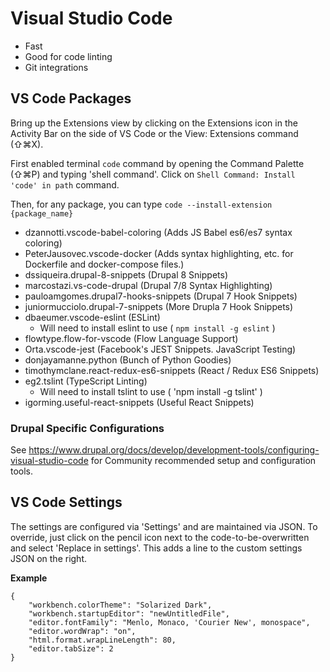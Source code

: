 Visual Studio Code
==================
- Fast
- Good for code linting
- Git integrations

VS Code Packages
----------------

Bring up the Extensions view by clicking on the Extensions icon in the Activity Bar on the side of VS Code or the View: Extensions command (⇧⌘X).

First enabled terminal `code` command by opening the Command Palette (⇧⌘P) and typing 'shell command'. Click on `Shell Command: Install 'code' in path` command.

Then, for any package, you can type `code --install-extension {package_name}`

- dzannotti.vscode-babel-coloring (Adds JS Babel es6/es7 syntax coloring)
- PeterJausovec.vscode-docker (Adds syntax highlighting, etc. for Dockerfile and docker-compose files.)
- dssiqueira.drupal-8-snippets (Drupal 8 Snippets)
- marcostazi.vs-code-drupal (Drupal 7/8 Syntax Highlighting)
- pauloamgomes.drupal7-hooks-snippets (Drupal 7 Hook Snippets)
- juniormucciolo.drupal-7-snippets (More Drupla 7 Hook Snippets)
- dbaeumer.vscode-eslint (ESLint)
    - Will need to install eslint to use ( `npm install -g eslint` )
- flowtype.flow-for-vscode (Flow Language Support)
- Orta.vscode-jest (Facebook's JEST Snippets. JavaScript Testing)
- donjayamanne.python (Bunch of Python Goodies)
- timothymclane.react-redux-es6-snippets (React / Redux ES6 Snippets)
- eg2.tslint (TypeScript Linting)
    - Will need to install tslint to use ( 'npm install -g tslint' )
- igorming.useful-react-snippets (Useful React Snippets)

### Drupal Specific Configurations

See https://www.drupal.org/docs/develop/development-tools/configuring-visual-studio-code for Community recommended setup and configuration tools.


VS Code Settings
-------------
The settings are configured via 'Settings' and are maintained via JSON.
To override, just click on the pencil icon next to the code-to-be-overwritten and select 'Replace in settings'. This adds a line to the custom settings JSON on the right.

**Example**
```
{
    "workbench.colorTheme": "Solarized Dark",
    "workbench.startupEditor": "newUntitledFile",
    "editor.fontFamily": "Menlo, Monaco, 'Courier New', monospace",
    "editor.wordWrap": "on",
    "html.format.wrapLineLength": 80,
    "editor.tabSize": 2
}
```
